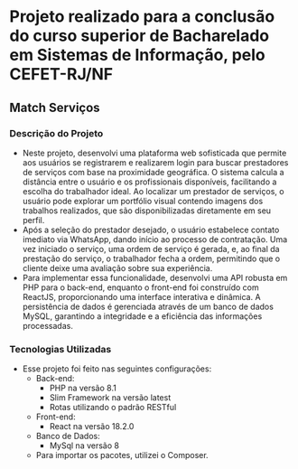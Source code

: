# Projeto realizado para a conclusão do curso superior de Bacharelado em Sistemas de Informação, pelo CEFET-RJ/NF

## Match Serviços

### Descrição do Projeto
- Neste projeto, desenvolvi uma plataforma web sofisticada que permite aos usuários se registrarem e realizarem login para buscar prestadores de serviços com base na proximidade geográfica. O sistema calcula a distância entre o usuário e os profissionais disponíveis, facilitando a escolha do trabalhador ideal. Ao localizar um prestador de serviços, o usuário pode explorar um portfólio visual contendo imagens dos trabalhos realizados, que são disponibilizadas diretamente em seu perfil.
- Após a seleção do prestador desejado, o usuário estabelece contato imediato via WhatsApp, dando início ao processo de contratação. Uma vez iniciado o serviço, uma ordem de serviço é gerada, e, ao final da prestação do serviço, o trabalhador fecha a ordem, permitindo que o cliente deixe uma avaliação sobre sua experiência.
- Para implementar essa funcionalidade, desenvolvi uma API robusta em PHP para o back-end, enquanto o front-end foi construído com ReactJS, proporcionando uma interface interativa e dinâmica. A persistência de dados é gerenciada através de um banco de dados MySQL, garantindo a integridade e a eficiência das informações processadas.

### Tecnologias Utilizadas
- Esse projeto foi feito nas seguintes configurações: 
  - Back-end:
    - PHP na versão 8.1
    - Slim Framework na versão latest
    - Rotas utilizando o padrão RESTful
  - Front-end:
    - React na versão 18.2.0
  - Banco de Dados:
    - MySql na versão 8
  - Para importar os pacotes, utilizei o Composer.

